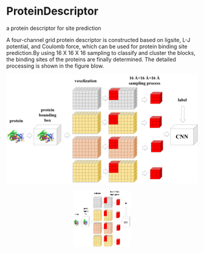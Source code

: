 # ProteinDescriptor
a protein descriptor for site prediction

A four-channel grid protein descriptor is constructed based on ligsite, L-J potential, and Coulomb force, which can be used for protein binding site prediction.By using 16 X 16 X 16 sampling to classify and cluster the blocks, the binding sites of the proteins are finally determined. The detailed processing is shown in the figure blow.

![](https://github.com/595693085/ProteinDescriptor/blob/master/docs/figure1.png) 
<div align=center><img width="150" height="150" src="https://github.com/595693085/ProteinDescriptor/blob/master/docs/figure1.png"/></div>
